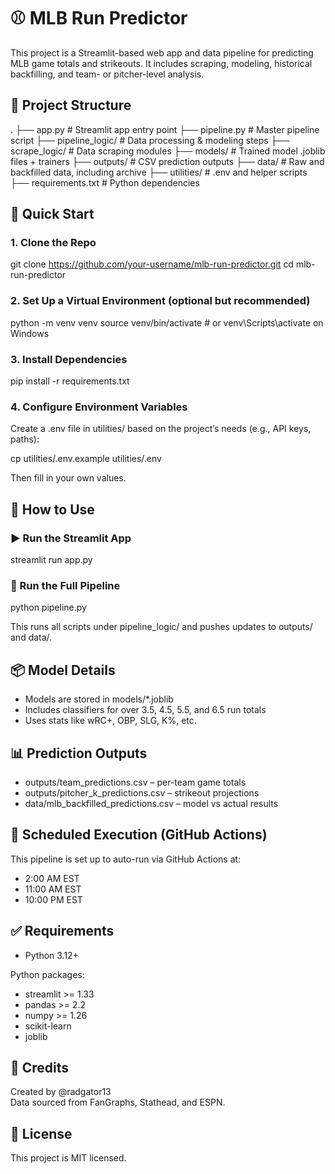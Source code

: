 ﻿# ⚾ MLB Run Predictor

This project is a Streamlit-based web app and data pipeline for predicting MLB game totals and strikeouts. It includes scraping, modeling, historical backfilling, and team- or pitcher-level analysis.

## 📁 Project Structure

.
├── app.py                       # Streamlit app entry point
├── pipeline.py                 # Master pipeline script
├── pipeline_logic/             # Data processing & modeling steps
├── scrape_logic/               # Data scraping modules
├── models/                     # Trained model .joblib files + trainers
├── outputs/                    # CSV prediction outputs
├── data/                       # Raw and backfilled data, including archive
├── utilities/                  # .env and helper scripts
├── requirements.txt            # Python dependencies

## 🚀 Quick Start

### 1. Clone the Repo

git clone https://github.com/your-username/mlb-run-predictor.git
cd mlb-run-predictor

### 2. Set Up a Virtual Environment (optional but recommended)

python -m venv venv
source venv/bin/activate  # or venv\Scripts\activate on Windows

### 3. Install Dependencies

pip install -r requirements.txt

### 4. Configure Environment Variables

Create a .env file in utilities/ based on the project’s needs (e.g., API keys, paths):

cp utilities/.env.example utilities/.env

Then fill in your own values.

## 🧠 How to Use

### ▶️ Run the Streamlit App

streamlit run app.py

### 🔁 Run the Full Pipeline

python pipeline.py

This runs all scripts under pipeline_logic/ and pushes updates to outputs/ and data/.

## 📦 Model Details

- Models are stored in models/*.joblib
- Includes classifiers for over 3.5, 4.5, 5.5, and 6.5 run totals
- Uses stats like wRC+, OBP, SLG, K%, etc.

## 📊 Prediction Outputs

- outputs/team_predictions.csv – per-team game totals
- outputs/pitcher_k_predictions.csv – strikeout projections
- data/mlb_backfilled_predictions.csv – model vs actual results

## 📆 Scheduled Execution (GitHub Actions)

This pipeline is set up to auto-run via GitHub Actions at:
- 2:00 AM EST
- 11:00 AM EST
- 10:00 PM EST

## ✅ Requirements

- Python 3.12+

Python packages:

- streamlit >= 1.33
- pandas >= 2.2
- numpy >= 1.26
- scikit-learn
- joblib

## 🙌 Credits

Created by @radgator13  
Data sourced from FanGraphs, Stathead, and ESPN.

## 📄 License

This project is MIT licensed.
